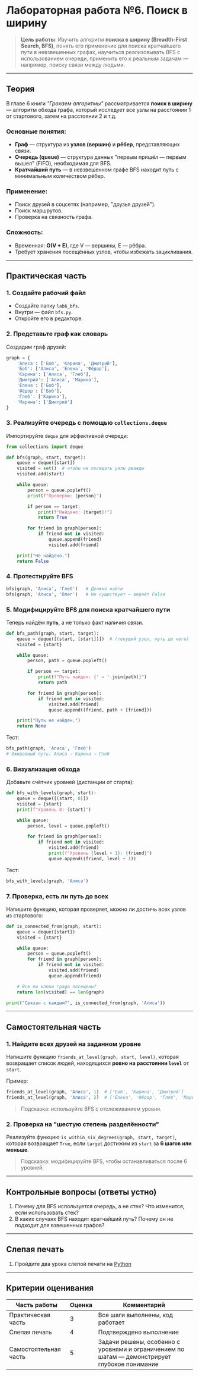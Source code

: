 # **Лабораторная работа №6. Поиск в ширину**

> **Цель работы**: Изучить алгоритм **поиска в ширину (Breadth-First Search, BFS)**, понять его применение для поиска кратчайшего пути в невзвешенных графах, научиться реализовывать BFS с использованием очереди, применить его к реальным задачам — например, поиску связи между людьми.

---

## **Теория**

В главе 6 книги *"Грокаем алгоритмы"* рассматривается **поиск в ширину** — алгоритм обхода графа, который исследует все узлы на расстоянии 1 от стартового, затем на расстоянии 2 и т.д.

### Основные понятия:
- **Граф** — структура из **узлов (вершин)** и **рёбер**, представляющих связи.
- **Очередь (queue)** — структура данных "первым пришёл — первым вышел" (FIFO), необходимая для BFS.
- **Кратчайший путь** — в невзвешенном графе BFS находит путь с минимальным количеством рёбер.

### Применение:
- Поиск друзей в соцсетях (например, "друзья друзей").
- Поиск маршрутов.
- Проверка на связность графа.

### Сложность:
- Временная: **O(V + E)**, где V — вершины, E — рёбра.
- Требует хранения посещённых узлов, чтобы избежать зацикливания.

---

## **Практическая часть**

### 1. Создайте рабочий файл
- Создайте папку `lab6_bfs`.
- Внутри — файл `bfs.py`.
- Откройте его в редакторе.

### 2. Представьте граф как словарь
Создадим граф друзей:

```python
graph = {
    'Алиса': ['Боб', 'Карина', 'Дмитрий'],
    'Боб': ['Алиса', 'Елена', 'Фёдор'],
    'Карина': ['Алиса', 'Глеб'],
    'Дмитрий': ['Алиса', 'Марина'],
    'Елена': ['Боб'],
    'Фёдор': ['Боб'],
    'Глеб': ['Карина'],
    'Марина': ['Дмитрий']
}
```

### 3. Реализуйте очередь с помощью `collections.deque`
Импортируйте `deque` для эффективной очереди:

```python
from collections import deque

def bfs(graph, start, target):
    queue = deque([start])
    visited = set()  # чтобы не посещать узлы дважды
    visited.add(start)

    while queue:
        person = queue.popleft()
        print(f"Проверяю: {person}")

        if person == target:
            print(f"Найдено: {target}!")
            return True

        for friend in graph[person]:
            if friend not in visited:
                queue.append(friend)
                visited.add(friend)

    print("Не найдено.")
    return False
```

### 4. Протестируйте BFS
```python
bfs(graph, 'Алиса', 'Глеб')   # Должно найти
bfs(graph, 'Алиса', 'Олег')   # Не существует — вернёт False
```

### 5. Модифицируйте BFS для поиска кратчайшего пути
Теперь найдём **путь**, а не только факт наличия связи.

```python
def bfs_path(graph, start, target):
    queue = deque([(start, [start])])  # (текущий узел, путь до него)
    visited = {start}

    while queue:
        person, path = queue.popleft()

        if person == target:
            print(f"Путь найден: {' → '.join(path)}")
            return path

        for friend in graph[person]:
            if friend not in visited:
                visited.add(friend)
                queue.append((friend, path + [friend]))

    print("Путь не найден.")
    return None
```

Тест:
```python
bfs_path(graph, 'Алиса', 'Глеб')
# Ожидаемый путь: Алиса → Карина → Глеб
```

### 6. Визуализация обхода
Добавьте счётчик уровней (дистанции от старта):

```python
def bfs_with_levels(graph, start):
    queue = deque([(start, 0)])
    visited = {start}
    print(f"Уровень 0: {start}")

    while queue:
        person, level = queue.popleft()

        for friend in graph[person]:
            if friend not in visited:
                visited.add(friend)
                print(f"Уровень {level + 1}: {friend}")
                queue.append((friend, level + 1))
```

Тест:
```python
bfs_with_levels(graph, 'Алиса')
```

### 7. Проверка, есть ли путь до всех
Напишите функцию, которая проверяет, можно ли достичь всех узлов из стартового:

```python
def is_connected_from(graph, start):
    queue = deque([start])
    visited = {start}

    while queue:
        person = queue.popleft()
        for friend in graph[person]:
            if friend not in visited:
                visited.add(friend)
                queue.append(friend)

    # Все ли ключи графа посещены?
    return len(visited) == len(graph)

print("Связан с каждым?", is_connected_from(graph, 'Алиса'))
```

---

## **Самостоятельная часть**

### 1. Найдите всех друзей на заданном уровне
Напишите функцию `friends_at_level(graph, start, level)`, которая возвращает список людей, находящихся **ровно на расстоянии `level`** от `start`.

Пример:
```python
friends_at_level(graph, 'Алиса', 1)  # ['Боб', 'Карина', 'Дмитрий']
friends_at_level(graph, 'Алиса', 2)  # ['Елена', 'Фёдор', 'Глеб', 'Марина']
```

> Подсказка: используйте BFS с отслеживанием уровня.

### 2. Проверка на "шестую степень разделённости"
Реализуйте функцию `is_within_six_degrees(graph, start, target)`, которая возвращает `True`, если `target` достижим из `start` за **6 шагов или меньше**.

> Подсказка: модифицируйте BFS, чтобы останавливаться после 6 уровней.

---

## **Контрольные вопросы** (ответы устно)

1. Почему для BFS используется очередь, а не стек? Что изменится, если использовать стек?  
2. В каких случаях BFS находит кратчайший путь? Почему он не подходит для взвешенных графов?

---

## **Слепая печать**
1. Пройдите два урока слепой печати на [Python](https://stamina-online.com/ru/workout/programming/15)

---

## **Критерии оценивания**

| Часть работы              | Оценка | Комментарий |
|--------------------------|--------|-------------|
| Практическая часть       | 3      | Все шаги выполнены, код работает |
| Слепая печать            | 4      | Подтверждено выполнение |
| Самостоятельная часть    | 5      | Задачи решены, особенно с уровнями и ограничением по шагам — демонстрирует глубокое понимание |
